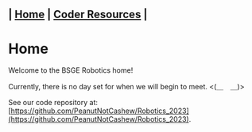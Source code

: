 | [**Home**](https://peanutnotcashew.github.io/Robotics_2023) | [Coder Resources](https://peanutnotcashew.github.io/Robotics_2023/resources) |
---
# Home
Welcome to the BSGE Robotics home!  

Currently, there is no day set for when we will begin to meet. <(＿　＿)>  

See our code repository at: [https://github.com/PeanutNotCashew/Robotics_2023](https://github.com/PeanutNotCashew/Robotics_2023).

